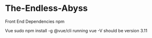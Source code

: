 # The-Endless-Abyss

Front End Dependencies
npm

Vue
sudo npm install -g @vue/cli
running vue -V should be version 3.11
